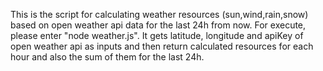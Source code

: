 This is the script for calculating weather resources (sun,wind,rain,snow) based on open weather api data for the last 24h from now.
For execute, please enter "node weather.js".
It gets latitude, longitude and apiKey of open weather api as inputs and then return calculated resources for each hour and also the sum of them for the last 24h.
